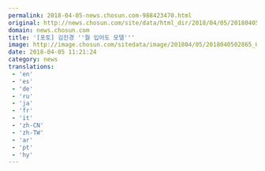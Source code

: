 ```yaml
---
permalink: 2018-04-05-news.chosun.com-988423470.html
original: http://news.chosun.com/site/data/html_dir/2018/04/05/2018040502947.html
domain: news.chosun.com
title: '[포토] 김진경 ''뭘 입어도 모델'''
image: http://image.chosun.com/sitedata/image/201804/05/2018040502865_0.jpg
date: 2018-04-05 11:21:24
category: news
translations: 
 - 'en'
 - 'es'
 - 'de'
 - 'ru'
 - 'ja'
 - 'fr'
 - 'it'
 - 'zh-CN'
 - 'zh-TW'
 - 'ar'
 - 'pt'
 - 'hy'
---
```


